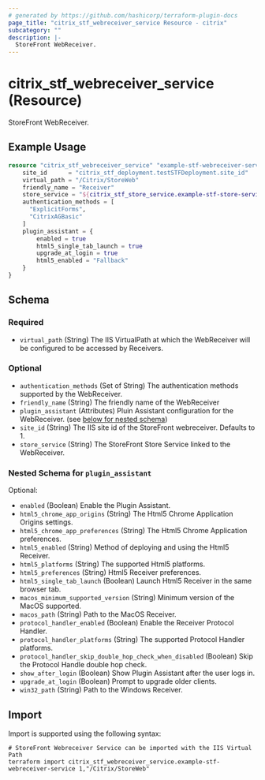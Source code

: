 ```yaml
---
# generated by https://github.com/hashicorp/terraform-plugin-docs
page_title: "citrix_stf_webreceiver_service Resource - citrix"
subcategory: ""
description: |-
  StoreFront WebReceiver.
---
```


# citrix_stf_webreceiver_service (Resource)

StoreFront WebReceiver.

## Example Usage

```terraform
resource "citrix_stf_webreceiver_service" "example-stf-webreceiver-service"{
  	site_id      = "citrix_stf_deployment.testSTFDeployment.site_id"
	virtual_path = "/Citrix/StoreWeb"
	friendly_name = "Receiver"
  	store_service = "${citrix_stf_store_service.example-stf-store-service.virtual_path}"
	authentication_methods = [ 
      "ExplicitForms", 
	  "CitrixAGBasic"
    ]
	plugin_assistant = {
		enabled = true
		html5_single_tab_launch = true
		upgrade_at_login = true
		html5_enabled = "Fallback"
	}
}
```

<!-- schema generated by tfplugindocs -->
## Schema

### Required

- `virtual_path` (String) The IIS VirtualPath at which the WebReceiver will be configured to be accessed by Receivers.

### Optional

- `authentication_methods` (Set of String) The authentication methods supported by the WebReceiver.
- `friendly_name` (String) The friendly name of the WebReceiver
- `plugin_assistant` (Attributes) Pluin Assistant configuration for the WebReceiver. (see [below for nested schema](#nestedatt--plugin_assistant))
- `site_id` (String) The IIS site id of the StoreFront webreceiver. Defaults to 1.
- `store_service` (String) The StoreFront Store Service linked to the WebReceiver.

<a id="nestedatt--plugin_assistant"></a>
### Nested Schema for `plugin_assistant`

Optional:

- `enabled` (Boolean) Enable the Plugin Assistant.
- `html5_chrome_app_origins` (String) The Html5 Chrome Application Origins settings.
- `html5_chrome_app_preferences` (String) The Html5 Chrome Application preferences.
- `html5_enabled` (String) Method of deploying and using the Html5 Receiver.
- `html5_platforms` (String) The supported Html5 platforms.
- `html5_preferences` (String) Html5 Receiver preferences.
- `html5_single_tab_launch` (Boolean) Launch Html5 Receiver in the same browser tab.
- `macos_minimum_supported_version` (String) Minimum version of the MacOS supported.
- `macos_path` (String) Path to the MacOS Receiver.
- `protocol_handler_enabled` (Boolean) Enable the Receiver Protocol Handler.
- `protocol_handler_platforms` (String) The supported Protocol Handler platforms.
- `protocol_handler_skip_double_hop_check_when_disabled` (Boolean) Skip the Protocol Handle double hop check.
- `show_after_login` (Boolean) Show Plugin Assistant after the user logs in.
- `upgrade_at_login` (Boolean) Prompt to upgrade older clients.
- `win32_path` (String) Path to the Windows Receiver.

## Import

Import is supported using the following syntax:

```shell
# StoreFront Webreceiver Service can be imported with the IIS Virtual Path
terraform import citrix_stf_webreceiver_service.example-stf-webreceiver-service 1,"/Citrix/StoreWeb"
```
